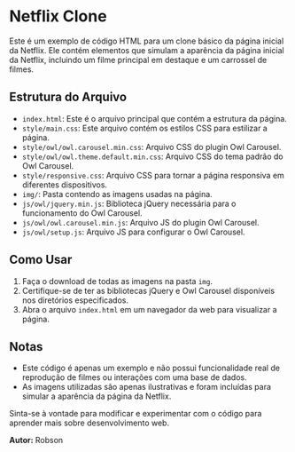 # Netflix Clone

Este é um exemplo de código HTML para um clone básico da página inicial da Netflix. Ele contém elementos que simulam a aparência da página inicial da Netflix, incluindo um filme principal em destaque e um carrossel de filmes.

## Estrutura do Arquivo

- `index.html`: Este é o arquivo principal que contém a estrutura da página.
- `style/main.css`: Este arquivo contém os estilos CSS para estilizar a página.
- `style/owl/owl.carousel.min.css`: Arquivo CSS do plugin Owl Carousel.
- `style/owl/owl.theme.default.min.css`: Arquivo CSS do tema padrão do Owl Carousel.
- `style/responsive.css`: Arquivo CSS para tornar a página responsiva em diferentes dispositivos.
- `img/`: Pasta contendo as imagens usadas na página.
- `js/owl/jquery.min.js`: Biblioteca jQuery necessária para o funcionamento do Owl Carousel.
- `js/owl/owl.carousel.min.js`: Arquivo JS do plugin Owl Carousel.
- `js/owl/setup.js`: Arquivo JS para configurar o Owl Carousel.

## Como Usar

1. Faça o download de todas as imagens na pasta `img`.
2. Certifique-se de ter as bibliotecas jQuery e Owl Carousel disponíveis nos diretórios especificados.
3. Abra o arquivo `index.html` em um navegador da web para visualizar a página.

## Notas

- Este código é apenas um exemplo e não possui funcionalidade real de reprodução de filmes ou interações com uma base de dados.
- As imagens utilizadas são apenas ilustrativas e foram incluídas para simular a aparência da página da Netflix.

Sinta-se à vontade para modificar e experimentar com o código para aprender mais sobre desenvolvimento web.

**Autor:** Robson
